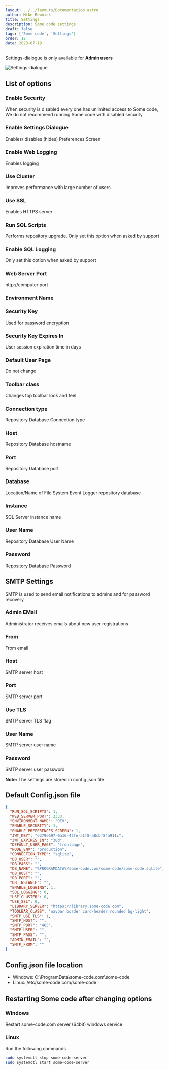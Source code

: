 ```yaml
---
layout: ../../layouts/Documentation.astro
author: Mike Rewnick
title: Settings
description: Some code settings
draft: false
tags: ['Some code', 'Settings']
order: 12
date: 2023-07-19
---
```


Settings-dialogue is only available for **Admin users**

![Settings-dialogue](../../assets/settings-dialogue.png)

## List of options

### Enable Security

When security is disabled every one has unlimited access to Some code, We do not recommend running Some code with disabled security

### Enable Settings Dialogue

Enables/ disables (hides) Preferences Screen

### Enable Web Logging

Enables logging

### Use Cluster

Improves performance with large number of users

### Use SSL

Enables HTTPS server

### Run SQL Scripts

Performs repository upgrade. Only set this option when asked by support

### Enable SQL Logging

Only set this option when asked by support

### Web Server Port

http://computer:port

### Environment Name

### Security Key

Used for password encryption

### Security Key Expires In

User session expiration time in days

### Default User Page

Do not change

### Toolbar class

Changes top toolbar look and feel

### Connection type

Repository Database Connection type

### Host

Repository Database hostname

### Port

Repository Database port

### Database

Location/Name of File System Event Logger repository database

### Instance

SQL Server instance name

### User Name

Repository Database User Name

### Password

Repository Database Password

## SMTP Settings

SMTP is used to send email notifications to admins and for password recovery

### Admin EMail

Administrator receives emails about new user registrations

### From

From email

### Host

SMTP server host

### Port

SMTP server port

### Use TLS

SMTP server TLS flag

### User Name

SMTP server user name

### Password

SMTP server user password

**Note:** The settings are stored in config.json file

## Default Config.json file

```json
{
  "RUN_SQL_SCRIPTS": 1,
  "WEB_SERVER_PORT": 3333,
  "ENVIRONMENT_NAME": "DEV",
  "ENABLE_SECURITY": 1,
  "ENABLE_PREFERENCES_SCREEN": 1,
  "JWT_KEY": "e379e697-0a16-42fe-a1f8-a8cbf84a911c",
  "JWT_EXPIRES_IN": "30d",
  "DEFAULT_USER_PAGE": "frontpage",
  "NODE_ENV": "production",
  "CONNECTION_TYPE": "sqlite",
  "DB_USER": "",
  "DB_PASS": "",
  "DB_NAME": "%PROGRAMDATA%/some-code.com/some-code/some-code.sqlite",
  "DB_HOST": "",
  "DB_PORT": "",
  "DB_INSTANCE": "",
  "ENABLE_LOGGING": 1,
  "SQL_LOGGING": 0,
  "USE_CLUSTER": 0,
  "USE_SSL": 0,
  "LIBRARY_SERVER": "https://library.some-code.com",
  "TOOLBAR_CLASS": "navbar border card-header rounded bg-light",
  "SMTP_USE_TLS": 1,
  "SMTP_HOST": "",
  "SMTP_PORT": "465",
  "SMTP_USER": "",
  "SMTP_PASS": "",
  "ADMIN_EMAIL": "",
  "SMTP_FROM": ""
}
```

## Config.json file location

- Windows: C:\ProgramData\some-code.com\some-code
- Linux: /etc/some-code.com/some-code

## Restarting Some code after changing options

### Windows

Restart some-code.com server (64bit) windows service

### Linux

Run the following commands

```bash
sudo systemctl stop some-code-server
sudo systemctl start some-code-server
```
